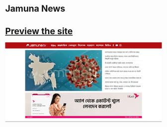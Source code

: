 # Jamuna News

# [Preview the site](https://alsiam.github.io/html-projects/jamuna-news)

![image info](../assets/images/jamuna-news.png)
